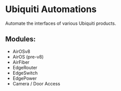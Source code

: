 # Ubiquiti Automations
Automate the interfaces of various Ubiquiti products.

## Modules:
- AirOSv8
- AirOS (pre-v8)
- AirFiber
- EdgeRouter
- EdgeSwitch
- EdgePower
- Camera / Door Access
